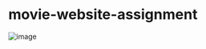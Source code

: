 # movie-website-assignment

![image](https://github.com/user-attachments/assets/c63c41e0-605d-4c9a-ab0c-85d6533906e3)
